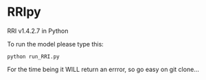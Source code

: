 # RRIpy

RRI v1.4.2.7 in Python


To run the model please type this:
~~~~shell
python run_RRI.py
~~~~

For the time being it WILL return an errror, so go easy on git clone...
